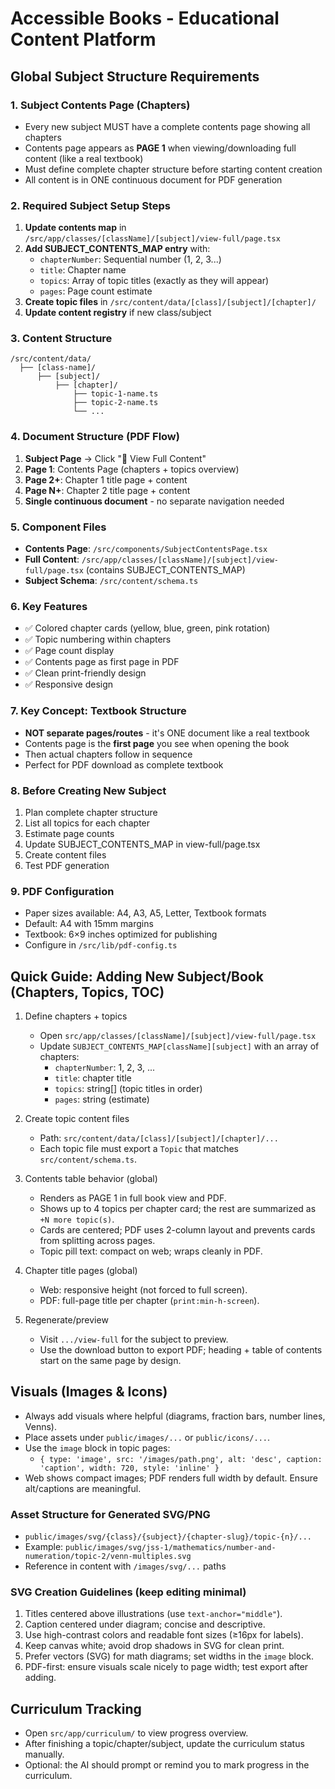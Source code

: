 # Accessible Books - Educational Content Platform

## Global Subject Structure Requirements

### 1. **Subject Contents Page (Chapters)**
- Every new subject MUST have a complete contents page showing all chapters
- Contents page appears as **PAGE 1** when viewing/downloading full content (like a real textbook)
- Must define complete chapter structure before starting content creation
- All content is in ONE continuous document for PDF generation

### 2. **Required Subject Setup Steps**
1. **Update contents map** in `/src/app/classes/[className]/[subject]/view-full/page.tsx`
2. **Add SUBJECT_CONTENTS_MAP entry** with:
   - `chapterNumber`: Sequential number (1, 2, 3...)
   - `title`: Chapter name
   - `topics`: Array of topic titles (exactly as they will appear)
   - `pages`: Page count estimate
3. **Create topic files** in `/src/content/data/[class]/[subject]/[chapter]/`
4. **Update content registry** if new class/subject

### 3. **Content Structure**
```
/src/content/data/
  ├── [class-name]/
      ├── [subject]/
          ├── [chapter]/
              ├── topic-1-name.ts
              ├── topic-2-name.ts
              └── ...
```

### 4. **Document Structure (PDF Flow)**
1. **Subject Page** → Click "📖 View Full Content"
2. **Page 1**: Contents Page (chapters + topics overview)
3. **Page 2+**: Chapter 1 title page + content
4. **Page N+**: Chapter 2 title page + content
5. **Single continuous document** - no separate navigation needed

### 5. **Component Files**
- **Contents Page**: `/src/components/SubjectContentsPage.tsx`
- **Full Content**: `/src/app/classes/[className]/[subject]/view-full/page.tsx` (contains SUBJECT_CONTENTS_MAP)
- **Subject Schema**: `/src/content/schema.ts`

### 6. **Key Features**
- ✅ Colored chapter cards (yellow, blue, green, pink rotation)
- ✅ Topic numbering within chapters
- ✅ Page count display
- ✅ Contents page as first page in PDF
- ✅ Clean print-friendly design
- ✅ Responsive design

### 7. **Key Concept: Textbook Structure**
- **NOT separate pages/routes** - it's ONE document like a real textbook
- Contents page is the **first page** you see when opening the book
- Then actual chapters follow in sequence 
- Perfect for PDF download as complete textbook

### 8. **Before Creating New Subject**
1. Plan complete chapter structure
2. List all topics for each chapter
3. Estimate page counts
4. Update SUBJECT_CONTENTS_MAP in view-full/page.tsx
5. Create content files
6. Test PDF generation

### 9. **PDF Configuration**
- Paper sizes available: A4, A3, A5, Letter, Textbook formats
- Default: A4 with 15mm margins
- Textbook: 6×9 inches optimized for publishing
- Configure in `/src/lib/pdf-config.ts`

## Quick Guide: Adding New Subject/Book (Chapters, Topics, TOC)

1. Define chapters + topics
   - Open `src/app/classes/[className]/[subject]/view-full/page.tsx`
   - Update `SUBJECT_CONTENTS_MAP[className][subject]` with an array of chapters:
     - `chapterNumber`: 1, 2, 3, ...
     - `title`: chapter title
     - `topics`: string[] (topic titles in order)
     - `pages`: string (estimate)

2. Create topic content files
   - Path: `src/content/data/[class]/[subject]/[chapter]/...`
   - Each topic file must export a `Topic` that matches `src/content/schema.ts`.

3. Contents table behavior (global)
   - Renders as PAGE 1 in full book view and PDF.
   - Shows up to 4 topics per chapter card; the rest are summarized as `+N more topic(s)`.
   - Cards are centered; PDF uses 2-column layout and prevents cards from splitting across pages.
   - Topic pill text: compact on web; wraps cleanly in PDF.

4. Chapter title pages (global)
   - Web: responsive height (not forced to full screen).
   - PDF: full-page title per chapter (`print:min-h-screen`).

5. Regenerate/preview
   - Visit `.../view-full` for the subject to preview.
   - Use the download button to export PDF; heading + table of contents start on the same page by design.

## Visuals (Images & Icons)

- Always add visuals where helpful (diagrams, fraction bars, number lines, Venns).
- Place assets under `public/images/...` or `public/icons/...`.
- Use the `image` block in topic pages:
  - `{ type: 'image', src: '/images/path.png', alt: 'desc', caption: 'caption', width: 720, style: 'inline' }`
- Web shows compact images; PDF renders full width by default. Ensure alt/captions are meaningful.

### Asset Structure for Generated SVG/PNG
- `public/images/svg/{class}/{subject}/{chapter-slug}/topic-{n}/...`
- Example: `public/images/svg/jss-1/mathematics/number-and-numeration/topic-2/venn-multiples.svg`
- Reference in content with `/images/svg/...` paths

### SVG Creation Guidelines (keep editing minimal)
1. Titles centered above illustrations (use `text-anchor="middle"`).
2. Caption centered under diagram; concise and descriptive.
3. Use high-contrast colors and readable font sizes (≥16px for labels).
4. Keep canvas white; avoid drop shadows in SVG for clean print.
5. Prefer vectors (SVG) for math diagrams; set widths in the `image` block.
 6. PDF-first: ensure visuals scale nicely to page width; test export after adding.

## Curriculum Tracking

- Open `src/app/curriculum/` to view progress overview.
- After finishing a topic/chapter/subject, update the curriculum status manually.
- Optional: the AI should prompt or remind you to mark progress in the curriculum.